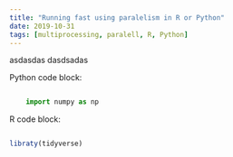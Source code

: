 ```yaml
---
title: "Running fast using paralelism in R or Python"
date: 2019-10-31
tags: [multiprocessing, paralell, R, Python]
---
```


asdasdas
dasdsadas


Python code block:

```python

	import numpy as np

```



R code block:

```r

libraty(tidyverse)

```